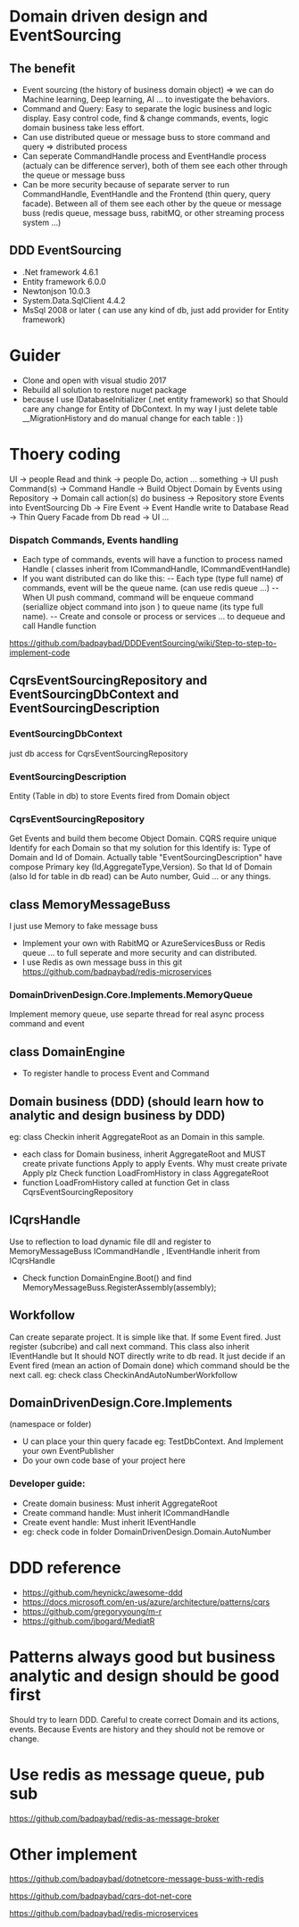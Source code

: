 # Domain driven design and EventSourcing

## The benefit
 - Event sourcing (the history of business domain object) => we can do Machine learning, Deep learning, AI ... to investigate the behaviors.
 - Command and Query: Easy to separate the logic business and logic display. Easy control code, find & change commands, events, logic domain business take less effort.
 - Can use distributed queue or message buss to store command and query => distributed process
 - Can seperate CommandHandle process and EventHandle process (actualy can be difference server), both of them see each other through the queue or message buss
 - Can be more security because of separate server to run CommandHandle, EventHandle and the Frontend (thin query, query facade). Between all of them see each other by the queue or message buss (redis queue, message buss, rabitMQ, or other streaming process system ...)

## DDD EventSourcing

 - .Net framework 4.6.1
 - Entity framework 6.0.0
 - Newtonjson 10.0.3
 - System.Data.SqlClient 4.4.2
 - MsSql 2008 or later ( can use any kind of db, just add provider for Entity framework)
 
 # Guider
 - Clone and open with visual studio 2017
 - Rebuild all solution to restore nuget package
 - because I use IDatabaseInitializer (.net entity framework) so that Should care any change for Entity of DbContext.
 In my way I just delete table __MigrationHistory and do manual change for each table : ))
 
 # Thoery coding
 UI -> people Read and think -> people Do, action ... something -> UI push Command(s) -> Command Handle -> Build Object Domain by Events using Repository -> Domain call action(s) do business -> Repository store Events into EventSourcing Db -> Fire Event -> Event Handle write to Database Read -> Thin Query Facade from Db read -> UI ...
 
 ### Dispatch Commands, Events handling
 - Each type of commands, events will have a function to process named Handle ( classes inherit from ICommandHandle, ICommandEventHandle)
 - If you want distributed can do like this:
 -- Each type (type full name) ơf commands, event will be the queue name. (can use redis queue ...)
 -- When UI push command, command will be enqueue command (seriallize object command into json ) to queue name (its type full name).
 -- Create and console or process or services ... to dequeue and call Handle function

https://github.com/badpaybad/DDDEventSourcing/wiki/Step-to-step-to-implement-code
 
 ## CqrsEventSourcingRepository and EventSourcingDbContext and EventSourcingDescription
 ### EventSourcingDbContext 
 just db access for CqrsEventSourcingRepository
 ### EventSourcingDescription
 Entity (Table in db) to store Events fired from Domain object
 ### CqrsEventSourcingRepository
 Get Events and build them become Object Domain. 
 CQRS require unique Identify for each Domain so that my solution for this Identify is: Type of Domain and Id of Domain. 
 Actually table "EventSourcingDescription" have compose Primary key (Id,AggregateType,Version).
 So that Id of Domain (also Id for table in db read) can be Auto number, Guid ... or any things. 
 
 ## class MemoryMessageBuss
 I just use Memory to fake message buss
 - Implement your own with RabitMQ or AzureServicesBuss or Redis queue ... to full seperate and more security and can distributed.
 - I use Redis as own message buss in this git https://github.com/badpaybad/redis-microservices
 ### DomainDrivenDesign.Core.Implements.MemoryQueue 
 Implement memory queue, use separte thread for real async process command and event 
 
 ## class DomainEngine
 - To register handle to process Event and Command

 ## Domain business (DDD) (should learn how to analytic and design business by DDD)
 eg: class Checkin inherit AggregateRoot as an Domain in this sample.
 - each class for Domain business, inherit AggregateRoot and MUST create private functions Apply to apply Events.
 Why must create private Apply plz Check function LoadFromHistory in class AggregateRoot 
- function LoadFromHistory called at function Get in class CqrsEventSourcingRepository

## ICqrsHandle
Use to reflection to load dynamic file dll and register to MemoryMessageBuss
ICommandHandle , IEventHandle inherit from ICqrsHandle
- Check function DomainEngine.Boot() and find MemoryMessageBuss.RegisterAssembly(assembly);

## Workfollow
Can create separate project. It is simple like that. If some Event fired. Just register (subcribe) and call next command.
This class also inherit IEventHandle but It should NOT directly write to db read. It just decide if an Event fired (mean an action of Domain done) which command should be the next call. eg: check class CheckinAndAutoNumberWorkfollow

## DomainDrivenDesign.Core.Implements
(namespace or folder)
- U can place your thin query facade eg: TestDbContext. And Implement your own EventPublisher
- Do your own code base of your project here

### Developer guide:
- Create domain business: Must inherit AggregateRoot
- Create command handle: Must inherit ICommandHandle
- Create event handle: Must inherit IEventHandle
- eg: check code in folder DomainDrivenDesign.Domain.AutoNumber 

# DDD reference
- https://github.com/heynickc/awesome-ddd
- https://docs.microsoft.com/en-us/azure/architecture/patterns/cqrs
- https://github.com/gregoryyoung/m-r
- https://github.com/jbogard/MediatR

# Patterns always good but business analytic and design should be good first
 Should try to learn DDD. Careful to create correct Domain and its actions, events. Because Events are history and they should not be remove or change. 
 
 # Use redis as message queue, pub sub

 https://github.com/badpaybad/redis-as-message-broker 

 # Other implement 
 
 https://github.com/badpaybad/dotnetcore-message-buss-with-redis 
 
 https://github.com/badpaybad/cqrs-dot-net-core
 
 https://github.com/badpaybad/redis-microservices
